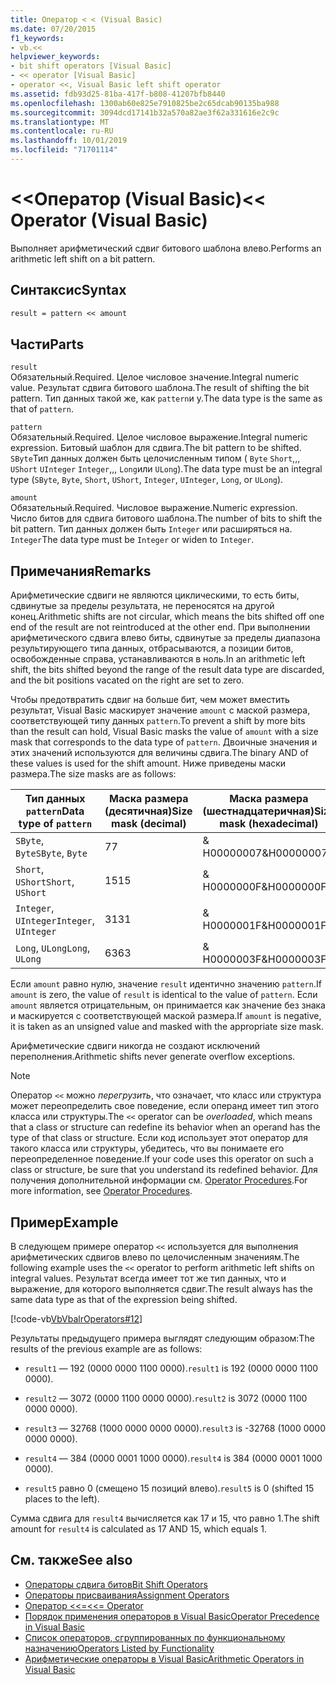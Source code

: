 ```yaml
---
title: Оператор < < (Visual Basic)
ms.date: 07/20/2015
f1_keywords:
- vb.<<
helpviewer_keywords:
- bit shift operators [Visual Basic]
- << operator [Visual Basic]
- operator <<, Visual Basic left shift operator
ms.assetid: fdb93d25-81ba-417f-b808-41207bfb8440
ms.openlocfilehash: 1300ab60e825e7910825be2c65dcab90135ba988
ms.sourcegitcommit: 3094dcd17141b32a570a82ae3f62a331616e2c9c
ms.translationtype: MT
ms.contentlocale: ru-RU
ms.lasthandoff: 10/01/2019
ms.locfileid: "71701114"
---
```

# <a name="-operator-visual-basic"></a><span data-ttu-id="e2ffc-102">\<\<Оператор (Visual Basic)</span><span class="sxs-lookup"><span data-stu-id="e2ffc-102">\<\< Operator (Visual Basic)</span></span>
<span data-ttu-id="e2ffc-103">Выполняет арифметический сдвиг битового шаблона влево.</span><span class="sxs-lookup"><span data-stu-id="e2ffc-103">Performs an arithmetic left shift on a bit pattern.</span></span>  
  
## <a name="syntax"></a><span data-ttu-id="e2ffc-104">Синтаксис</span><span class="sxs-lookup"><span data-stu-id="e2ffc-104">Syntax</span></span>  
  
```vb  
result = pattern << amount  
```  
  
## <a name="parts"></a><span data-ttu-id="e2ffc-105">Части</span><span class="sxs-lookup"><span data-stu-id="e2ffc-105">Parts</span></span>  
 `result`  
 <span data-ttu-id="e2ffc-106">Обязательный.</span><span class="sxs-lookup"><span data-stu-id="e2ffc-106">Required.</span></span> <span data-ttu-id="e2ffc-107">Целое числовое значение.</span><span class="sxs-lookup"><span data-stu-id="e2ffc-107">Integral numeric value.</span></span> <span data-ttu-id="e2ffc-108">Результат сдвига битового шаблона.</span><span class="sxs-lookup"><span data-stu-id="e2ffc-108">The result of shifting the bit pattern.</span></span> <span data-ttu-id="e2ffc-109">Тип данных такой же, как `pattern`и у.</span><span class="sxs-lookup"><span data-stu-id="e2ffc-109">The data type is the same as that of `pattern`.</span></span>  
  
 `pattern`  
 <span data-ttu-id="e2ffc-110">Обязательный.</span><span class="sxs-lookup"><span data-stu-id="e2ffc-110">Required.</span></span> <span data-ttu-id="e2ffc-111">Целое числовое выражение.</span><span class="sxs-lookup"><span data-stu-id="e2ffc-111">Integral numeric expression.</span></span> <span data-ttu-id="e2ffc-112">Битовый шаблон для сдвига.</span><span class="sxs-lookup"><span data-stu-id="e2ffc-112">The bit pattern to be shifted.</span></span> <span data-ttu-id="e2ffc-113">`SByte`Тип данных должен быть целочисленным типом ( `Byte` `Short`,,, `UShort` `UInteger` `Integer`,,, `Long`или `ULong`).</span><span class="sxs-lookup"><span data-stu-id="e2ffc-113">The data type must be an integral type (`SByte`, `Byte`, `Short`, `UShort`, `Integer`, `UInteger`, `Long`, or `ULong`).</span></span>  
  
 `amount`  
 <span data-ttu-id="e2ffc-114">Обязательный.</span><span class="sxs-lookup"><span data-stu-id="e2ffc-114">Required.</span></span> <span data-ttu-id="e2ffc-115">Числовое выражение.</span><span class="sxs-lookup"><span data-stu-id="e2ffc-115">Numeric expression.</span></span> <span data-ttu-id="e2ffc-116">Число битов для сдвига битового шаблона.</span><span class="sxs-lookup"><span data-stu-id="e2ffc-116">The number of bits to shift the bit pattern.</span></span> <span data-ttu-id="e2ffc-117">Тип данных должен быть `Integer` или расширяться на. `Integer`</span><span class="sxs-lookup"><span data-stu-id="e2ffc-117">The data type must be `Integer` or widen to `Integer`.</span></span>  
  
## <a name="remarks"></a><span data-ttu-id="e2ffc-118">Примечания</span><span class="sxs-lookup"><span data-stu-id="e2ffc-118">Remarks</span></span>  
 <span data-ttu-id="e2ffc-119">Арифметические сдвиги не являются циклическими, то есть биты, сдвинутые за пределы результата, не переносятся на другой конец.</span><span class="sxs-lookup"><span data-stu-id="e2ffc-119">Arithmetic shifts are not circular, which means the bits shifted off one end of the result are not reintroduced at the other end.</span></span> <span data-ttu-id="e2ffc-120">При выполнении арифметического сдвига влево биты, сдвинутые за пределы диапазона результирующего типа данных, отбрасываются, а позиции битов, освобожденные справа, устанавливаются в ноль.</span><span class="sxs-lookup"><span data-stu-id="e2ffc-120">In an arithmetic left shift, the bits shifted beyond the range of the result data type are discarded, and the bit positions vacated on the right are set to zero.</span></span>  
  
 <span data-ttu-id="e2ffc-121">Чтобы предотвратить сдвиг на больше бит, чем может вместить результат, Visual Basic маскирует значение `amount` с маской размера, соответствующей типу данных `pattern`.</span><span class="sxs-lookup"><span data-stu-id="e2ffc-121">To prevent a shift by more bits than the result can hold, Visual Basic masks the value of `amount` with a size mask that corresponds to the data type of `pattern`.</span></span> <span data-ttu-id="e2ffc-122">Двоичные значения и этих значений используются для величины сдвига.</span><span class="sxs-lookup"><span data-stu-id="e2ffc-122">The binary AND of these values is used for the shift amount.</span></span> <span data-ttu-id="e2ffc-123">Ниже приведены маски размера.</span><span class="sxs-lookup"><span data-stu-id="e2ffc-123">The size masks are as follows:</span></span>  
  
|<span data-ttu-id="e2ffc-124">Тип данных `pattern`</span><span class="sxs-lookup"><span data-stu-id="e2ffc-124">Data type of `pattern`</span></span>|<span data-ttu-id="e2ffc-125">Маска размера (десятичная)</span><span class="sxs-lookup"><span data-stu-id="e2ffc-125">Size mask (decimal)</span></span>|<span data-ttu-id="e2ffc-126">Маска размера (шестнадцатеричная)</span><span class="sxs-lookup"><span data-stu-id="e2ffc-126">Size mask (hexadecimal)</span></span>|  
|----------------------------|---------------------------|-------------------------------|  
|<span data-ttu-id="e2ffc-127">`SByte`, `Byte`</span><span class="sxs-lookup"><span data-stu-id="e2ffc-127">`SByte`, `Byte`</span></span>|<span data-ttu-id="e2ffc-128">7</span><span class="sxs-lookup"><span data-stu-id="e2ffc-128">7</span></span>|<span data-ttu-id="e2ffc-129">& H00000007</span><span class="sxs-lookup"><span data-stu-id="e2ffc-129">&H00000007</span></span>|  
|<span data-ttu-id="e2ffc-130">`Short`, `UShort`</span><span class="sxs-lookup"><span data-stu-id="e2ffc-130">`Short`, `UShort`</span></span>|<span data-ttu-id="e2ffc-131">15</span><span class="sxs-lookup"><span data-stu-id="e2ffc-131">15</span></span>|<span data-ttu-id="e2ffc-132">& H0000000F</span><span class="sxs-lookup"><span data-stu-id="e2ffc-132">&H0000000F</span></span>|  
|<span data-ttu-id="e2ffc-133">`Integer`, `UInteger`</span><span class="sxs-lookup"><span data-stu-id="e2ffc-133">`Integer`, `UInteger`</span></span>|<span data-ttu-id="e2ffc-134">31</span><span class="sxs-lookup"><span data-stu-id="e2ffc-134">31</span></span>|<span data-ttu-id="e2ffc-135">& H0000001F</span><span class="sxs-lookup"><span data-stu-id="e2ffc-135">&H0000001F</span></span>|  
|<span data-ttu-id="e2ffc-136">`Long`, `ULong`</span><span class="sxs-lookup"><span data-stu-id="e2ffc-136">`Long`, `ULong`</span></span>|<span data-ttu-id="e2ffc-137">63</span><span class="sxs-lookup"><span data-stu-id="e2ffc-137">63</span></span>|<span data-ttu-id="e2ffc-138">& H0000003F</span><span class="sxs-lookup"><span data-stu-id="e2ffc-138">&H0000003F</span></span>|  
  
 <span data-ttu-id="e2ffc-139">Если `amount` равно нулю, значение `result` идентично значению `pattern`.</span><span class="sxs-lookup"><span data-stu-id="e2ffc-139">If `amount` is zero, the value of `result` is identical to the value of `pattern`.</span></span> <span data-ttu-id="e2ffc-140">Если `amount` является отрицательным, он принимается как значение без знака и маскируется с соответствующей маской размера.</span><span class="sxs-lookup"><span data-stu-id="e2ffc-140">If `amount` is negative, it is taken as an unsigned value and masked with the appropriate size mask.</span></span>  
  
 <span data-ttu-id="e2ffc-141">Арифметические сдвиги никогда не создают исключений переполнения.</span><span class="sxs-lookup"><span data-stu-id="e2ffc-141">Arithmetic shifts never generate overflow exceptions.</span></span>  
  
> [!NOTE]
> <span data-ttu-id="e2ffc-142">Оператор `<<` можно *перегрузить*, что означает, что класс или структура может переопределить свое поведение, если операнд имеет тип этого класса или структуры.</span><span class="sxs-lookup"><span data-stu-id="e2ffc-142">The `<<` operator can be *overloaded*, which means that a class or structure can redefine its behavior when an operand has the type of that class or structure.</span></span> <span data-ttu-id="e2ffc-143">Если код использует этот оператор для такого класса или структуры, убедитесь, что вы понимаете его переопределенное поведение.</span><span class="sxs-lookup"><span data-stu-id="e2ffc-143">If your code uses this operator on such a class or structure, be sure that you understand its redefined behavior.</span></span> <span data-ttu-id="e2ffc-144">Для получения дополнительной информации см. [Operator Procedures](../../../visual-basic/programming-guide/language-features/procedures/operator-procedures.md).</span><span class="sxs-lookup"><span data-stu-id="e2ffc-144">For more information, see [Operator Procedures](../../../visual-basic/programming-guide/language-features/procedures/operator-procedures.md).</span></span>  
  
## <a name="example"></a><span data-ttu-id="e2ffc-145">Пример</span><span class="sxs-lookup"><span data-stu-id="e2ffc-145">Example</span></span>  
 <span data-ttu-id="e2ffc-146">В следующем примере оператор `<<` используется для выполнения арифметических сдвигов влево по целочисленным значениям.</span><span class="sxs-lookup"><span data-stu-id="e2ffc-146">The following example uses the `<<` operator to perform arithmetic left shifts on integral values.</span></span> <span data-ttu-id="e2ffc-147">Результат всегда имеет тот же тип данных, что и выражение, для которого выполняется сдвиг.</span><span class="sxs-lookup"><span data-stu-id="e2ffc-147">The result always has the same data type as that of the expression being shifted.</span></span>  
  
 [!code-vb[VbVbalrOperators#12](~/samples/snippets/visualbasic/VS_Snippets_VBCSharp/VbVbalrOperators/VB/Class1.vb#12)]  
  
 <span data-ttu-id="e2ffc-148">Результаты предыдущего примера выглядят следующим образом:</span><span class="sxs-lookup"><span data-stu-id="e2ffc-148">The results of the previous example are as follows:</span></span>  
  
- <span data-ttu-id="e2ffc-149">`result1` — 192 (0000 0000 1100 0000).</span><span class="sxs-lookup"><span data-stu-id="e2ffc-149">`result1` is 192 (0000 0000 1100 0000).</span></span>  
  
- <span data-ttu-id="e2ffc-150">`result2` — 3072 (0000 1100 0000 0000).</span><span class="sxs-lookup"><span data-stu-id="e2ffc-150">`result2` is 3072 (0000 1100 0000 0000).</span></span>  
  
- <span data-ttu-id="e2ffc-151">`result3` — 32768 (1000 0000 0000 0000).</span><span class="sxs-lookup"><span data-stu-id="e2ffc-151">`result3` is -32768 (1000 0000 0000 0000).</span></span>  
  
- <span data-ttu-id="e2ffc-152">`result4` — 384 (0000 0001 1000 0000).</span><span class="sxs-lookup"><span data-stu-id="e2ffc-152">`result4` is 384 (0000 0001 1000 0000).</span></span>  
  
- <span data-ttu-id="e2ffc-153">`result5` равно 0 (смещено 15 позиций влево).</span><span class="sxs-lookup"><span data-stu-id="e2ffc-153">`result5` is 0 (shifted 15 places to the left).</span></span>  
  
 <span data-ttu-id="e2ffc-154">Сумма сдвига для `result4` вычисляется как 17 и 15, что равно 1.</span><span class="sxs-lookup"><span data-stu-id="e2ffc-154">The shift amount for `result4` is calculated as 17 AND 15, which equals 1.</span></span>  
  
## <a name="see-also"></a><span data-ttu-id="e2ffc-155">См. также</span><span class="sxs-lookup"><span data-stu-id="e2ffc-155">See also</span></span>

- [<span data-ttu-id="e2ffc-156">Операторы сдвига битов</span><span class="sxs-lookup"><span data-stu-id="e2ffc-156">Bit Shift Operators</span></span>](../../../visual-basic/language-reference/operators/bit-shift-operators.md)
- [<span data-ttu-id="e2ffc-157">Операторы присваивания</span><span class="sxs-lookup"><span data-stu-id="e2ffc-157">Assignment Operators</span></span>](../../../visual-basic/language-reference/operators/assignment-operators.md)
- [<span data-ttu-id="e2ffc-158">Оператор <<=</span><span class="sxs-lookup"><span data-stu-id="e2ffc-158"><<= Operator</span></span>](../../../visual-basic/language-reference/operators/left-shift-assignment-operator.md)
- [<span data-ttu-id="e2ffc-159">Порядок применения операторов в Visual Basic</span><span class="sxs-lookup"><span data-stu-id="e2ffc-159">Operator Precedence in Visual Basic</span></span>](../../../visual-basic/language-reference/operators/operator-precedence.md)
- [<span data-ttu-id="e2ffc-160">Список операторов, сгруппированных по функциональному назначению</span><span class="sxs-lookup"><span data-stu-id="e2ffc-160">Operators Listed by Functionality</span></span>](../../../visual-basic/language-reference/operators/operators-listed-by-functionality.md)
- [<span data-ttu-id="e2ffc-161">Арифметические операторы в Visual Basic</span><span class="sxs-lookup"><span data-stu-id="e2ffc-161">Arithmetic Operators in Visual Basic</span></span>](../../../visual-basic/programming-guide/language-features/operators-and-expressions/arithmetic-operators.md)
